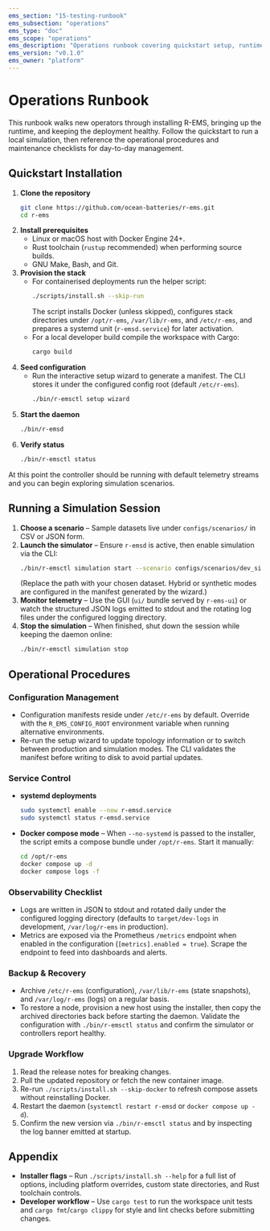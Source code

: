 ```yaml
---
ems_section: "15-testing-runbook"
ems_subsection: "operations"
ems_type: "doc"
ems_scope: "operations"
ems_description: "Operations runbook covering quickstart setup, runtime management, and maintenance." 
ems_version: "v0.1.0"
ems_owner: "platform"
---
```


# Operations Runbook

This runbook walks new operators through installing R-EMS, bringing up the
runtime, and keeping the deployment healthy. Follow the quickstart to run a
local simulation, then reference the operational procedures and maintenance
checklists for day-to-day management.

## Quickstart Installation

1. **Clone the repository**
   ```bash
   git clone https://github.com/ocean-batteries/r-ems.git
   cd r-ems
   ```
2. **Install prerequisites**
   - Linux or macOS host with Docker Engine 24+.
   - Rust toolchain (`rustup` recommended) when performing source builds.
   - GNU Make, Bash, and Git.
3. **Provision the stack**
   - For containerised deployments run the helper script:
     ```bash
     ./scripts/install.sh --skip-run
     ```
     The script installs Docker (unless skipped), configures stack directories
     under `/opt/r-ems`, `/var/lib/r-ems`, and `/etc/r-ems`, and prepares a
     systemd unit (`r-emsd.service`) for later activation.
   - For a local developer build compile the workspace with Cargo:
     ```bash
     cargo build
     ```
4. **Seed configuration**
   - Run the interactive setup wizard to generate a manifest. The CLI stores it
     under the configured config root (default `/etc/r-ems`).
     ```bash
     ./bin/r-emsctl setup wizard
     ```
5. **Start the daemon**
   ```bash
   ./bin/r-emsd
   ```
6. **Verify status**
   ```bash
   ./bin/r-emsctl status
   ```

At this point the controller should be running with default telemetry streams
and you can begin exploring simulation scenarios.

## Running a Simulation Session

1. **Choose a scenario** – Sample datasets live under `configs/scenarios/` in CSV
   or JSON form.
2. **Launch the simulator** – Ensure `r-emsd` is active, then enable simulation
   via the CLI:
   ```bash
   ./bin/r-emsctl simulation start --scenario configs/scenarios/dev_sine.json
   ```
   (Replace the path with your chosen dataset. Hybrid or synthetic modes are
   configured in the manifest generated by the wizard.)
3. **Monitor telemetry** – Use the GUI (`ui/` bundle served by `r-ems-ui`) or
   watch the structured JSON logs emitted to stdout and the rotating log files
   under the configured logging directory.
4. **Stop the simulation** – When finished, shut down the session while keeping
   the daemon online:
   ```bash
   ./bin/r-emsctl simulation stop
   ```

## Operational Procedures

### Configuration Management

- Configuration manifests reside under `/etc/r-ems` by default. Override with the
  `R_EMS_CONFIG_ROOT` environment variable when running alternative environments.
- Re-run the setup wizard to update topology information or to switch between
  production and simulation modes. The CLI validates the manifest before writing
  to disk to avoid partial updates.

### Service Control

- **systemd deployments**
  ```bash
  sudo systemctl enable --now r-emsd.service
  sudo systemctl status r-emsd.service
  ```
- **Docker compose mode** – When `--no-systemd` is passed to the installer, the
  script emits a compose bundle under `/opt/r-ems`. Start it manually:
  ```bash
  cd /opt/r-ems
  docker compose up -d
  docker compose logs -f
  ```

### Observability Checklist

- Logs are written in JSON to stdout and rotated daily under the configured
  logging directory (defaults to `target/dev-logs` in development, `/var/log/r-ems`
  in production).
- Metrics are exposed via the Prometheus `/metrics` endpoint when enabled in the
  configuration (`[metrics].enabled = true`). Scrape the endpoint to feed into
  dashboards and alerts.

### Backup & Recovery

- Archive `/etc/r-ems` (configuration), `/var/lib/r-ems` (state snapshots), and
  `/var/log/r-ems` (logs) on a regular basis.
- To restore a node, provision a new host using the installer, then copy the
  archived directories back before starting the daemon. Validate the configuration
  with `./bin/r-emsctl status` and confirm the simulator or controllers report
  healthy.

### Upgrade Workflow

1. Read the release notes for breaking changes.
2. Pull the updated repository or fetch the new container image.
3. Re-run `./scripts/install.sh --skip-docker` to refresh compose assets without
   reinstalling Docker.
4. Restart the daemon (`systemctl restart r-emsd` or `docker compose up -d`).
5. Confirm the new version via `./bin/r-emsctl status` and by inspecting the log
   banner emitted at startup.

## Appendix

- **Installer flags** – Run `./scripts/install.sh --help` for a full list of
  options, including platform overrides, custom state directories, and Rust
  toolchain controls.
- **Developer workflow** – Use `cargo test` to run the workspace unit tests and
  `cargo fmt`/`cargo clippy` for style and lint checks before submitting changes.

